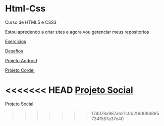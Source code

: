 # Html-Css
 Curso de HTML5 e CSS3

 Estou apredendo a criar sites e agora vou gerenciar meus repositorios

<a href="https://jeancandido.github.io/Html-Css/Exercicios">Exercicios</a>

<a href="https://jeancandido.github.io/Html-Css/Desafios">Desafios</a>

<a href="https://jeancandido.github.io/projeto-android">Projeto Android</a>

<a href="https://jeancandido.github.io/projeto-cordel">Projeto Cordel</a>

<<<<<<< HEAD
<a href="https://jeancandido.github.io/projeto-social"> Projeto Social</a>
=======
<a href="https://jeancandido.github.io/projeto-social">Projeto Social</a>
>>>>>>> 174078a987ab21c0b2f9d086895734f557a37e40
